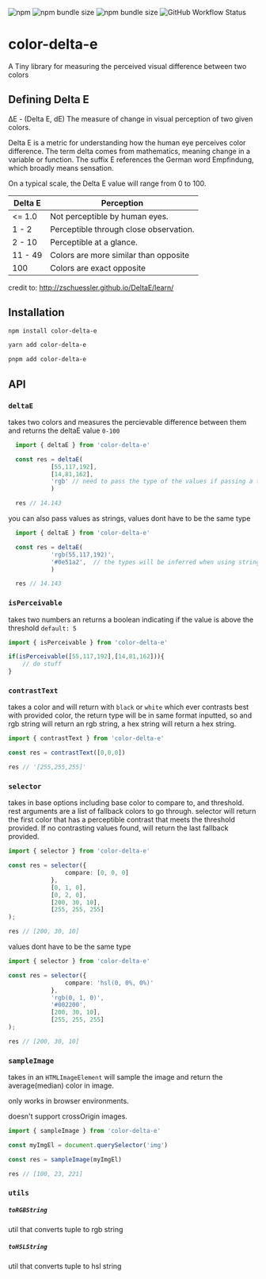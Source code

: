 ![npm](https://img.shields.io/npm/v/color-delta-e?color=crimson&label=latest&logo=npm&style=flat-square) ![npm bundle size](https://img.shields.io/bundlephobia/min/color-delta-e?logo=npm&label=min&style=flat-square) ![npm bundle size](https://img.shields.io/bundlephobia/minzip/color-delta-e?logo=npm&label=min-zipped&style=flat-square) ![GitHub Workflow Status](https://img.shields.io/github/workflow/status/Phl3bas/color-delta-e/CI?style=flat-square)


# color-delta-e

A Tiny library for measuring the perceived visual difference between two colors


## Defining Delta E
ΔE - (Delta E, dE) The measure of change in visual perception of two given colors.

Delta E is a metric for understanding how the human eye perceives color difference. The term delta comes from mathematics, meaning change in a variable or function. The suffix E references the German word Empfindung, which broadly means sensation.

On a typical scale, the Delta E value will range from 0 to 100.


| Delta E |	Perception |
| ------- | ---------- |
|<= 1.0	 | Not perceptible by human eyes. |
|1 - 2 | Perceptible through close observation. |
| 2 - 10 | Perceptible at a glance. |
| 11 - 49 |	Colors are more similar than  opposite |
| 100 |	Colors are exact opposite |

credit to: http://zschuessler.github.io/DeltaE/learn/

## Installation

```bash
npm install color-delta-e

yarn add color-delta-e

pnpm add color-delta-e
```

## API


### `deltaE`

takes two colors and measures the percievable difference between them and returns the deltaE value `0-100`

```typescript
  import { deltaE } from 'color-delta-e'

  const res = deltaE(
            [55,117,192],
            [14,81,162], 
            'rgb' // need to pass the type of the values if passing a tuple
            )

  res // 14.143
```

you can also pass values as strings, values dont have to be the same type

```typescript
  import { deltaE } from 'color-delta-e'

  const res = deltaE(
            'rgb(55,117,192)',
            '#0e51a2',  // the types will be inferred when using strings!
            )

  res // 14.143
```



### `isPerceivable`

takes two numbers an returns a boolean indicating if the value is above the threshold `default: 5`


```typescript
import { isPerceivable } from 'color-delta-e'

if(isPerceivable([55,117,192],[14,81,162])){
    // do stuff
}
```

### `contrastText`
takes a color and will return with `black` or `white` which ever contrasts best with provided color, the return type will be in same format inputted, so and rgb string will return an rgb string, a hex string will return a hex string.


```typescript
import { contrastText } from 'color-delta-e'

const res = contrastText([0,0,0])

res // '[255,255,255]'

```


### `selector`
takes in base options including base color to compare to, and threshold. rest arguments are a list of fallback colors to go through. selector will return the first color that has a perceptible contrast that meets the threshold provided. If no contrasting values found, will return the last fallback provided.

```typescript
import { selector } from 'color-delta-e'

const res = selector({
                compare: [0, 0, 0]
            },
            [0, 1, 0],
            [0, 2, 0],
            [200, 30, 10],
            [255, 255, 255]
);

res // [200, 30, 10]
```


values dont have to be the same type

```typescript
import { selector } from 'color-delta-e'

const res = selector({
                compare: 'hsl(0, 0%, 0%)'
            },
            'rgb(0, 1, 0)',
            '#002200',
            [200, 30, 10],
            [255, 255, 255]
);

res // [200, 30, 10]
```




### `sampleImage`

takes in an `HTMLImageElement` will sample the image and return the average(median) color in image.

only works in browser environments.

doesn't support crossOrigin images.

```typescript
import { sampleImage } from 'color-delta-e'

const myImgEl = document.querySelector('img')

const res = sampleImage(myImgEl)

res // [100, 23, 221]
```



### `utils`

##### `toRGBString` 
util that converts tuple to rgb string

##### `toHSLString`
util that converts tuple to hsl string


